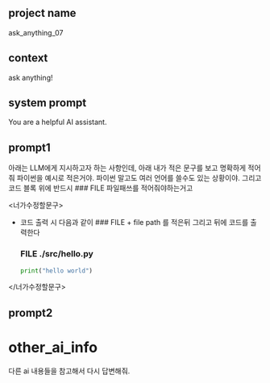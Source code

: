 ## project name ##
ask_anything_07

## context ##
ask anything!

## system prompt ##
You are a helpful AI assistant.

## prompt1 ##
아래는 LLM에게 지시하고자 하는 사항인데, 아래 내가 적은 문구를 보고 명확하게 적어줘 파이썬을 예시로 적은거야. 파이썬 말고도 여러 언어를 쓸수도 있는 상황이야. 그리고 코드 블록 위에 반드시 ### FILE 파일패쓰를 적어줘야하는거고

<너가수정할문구>
- 코드 출력 시 다음과 같이 ### FILE + file path 를 적은뒤 그리고 뒤에 코드를 출력한다
     ### FILE ./src/hello.py
     ```python
     print("hello world")
     ```
</너가수정할문구>

## prompt2 ##
# other_ai_info
다른 ai 내용들을 참고해서 다시 답변해줘.